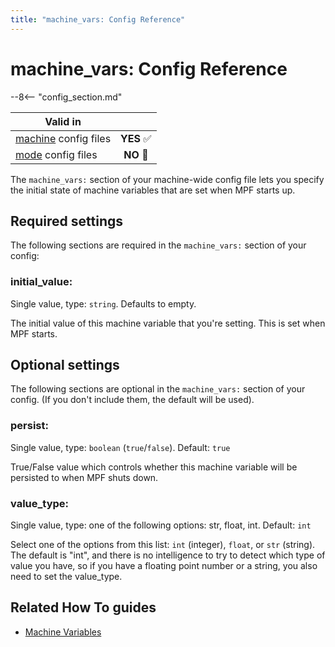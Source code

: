 ```yaml
---
title: "machine_vars: Config Reference"
---
```


# machine_vars: Config Reference

--8<-- "config_section.md"

| Valid in | |
|-----|:----:|
|[machine](instructions/machine_config.md) config files |**YES** :white_check_mark:|
|[mode](instructions/mode_config.md) config files|**NO** :no_entry_sign:|

The `machine_vars:` section of your machine-wide config file lets you
specify the initial state of machine variables that are set when MPF
starts up.

## Required settings

The following sections are required in the `machine_vars:` section of
your config:

### initial_value:

Single value, type: `string`. Defaults to empty.

The initial value of this machine variable that you're setting. This is
set when MPF starts.

## Optional settings

The following sections are optional in the `machine_vars:` section of
your config. (If you don't include them, the default will be used).

### persist:

Single value, type: `boolean` (`true`/`false`). Default: `true`

True/False value which controls whether this machine variable will be
persisted to when MPF shuts down.

### value_type:

Single value, type: one of the following options: str, float, int.
Default: `int`

Select one of the options from this list: `int` (integer), `float`, or
`str` (string). The default is "int", and there is no intelligence to
try to detect which type of value you have, so if you have a floating
point number or a string, you also need to set the value_type.

## Related How To guides

* [Machine Variables](../machine_vars/index.md)
